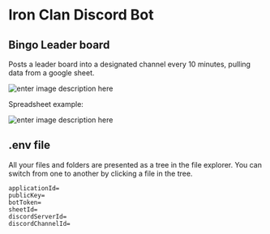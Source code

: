 # Iron Clan Discord Bot


## Bingo Leader board
Posts a leader board into a designated channel every 10 minutes, pulling data from a google sheet.

![enter image description here](https://i.imgur.com/eDov723.png)

Spreadsheet example:

![enter image description here](https://i.imgur.com/7z2WVxU.png)

## .env file

All your files and folders are presented as a tree in the file explorer. You can switch from one to another by clicking a file in the tree.

    applicationId=
    publicKey=
    botToken=
    sheetId=
    discordServerId=
    discordChannelId=


